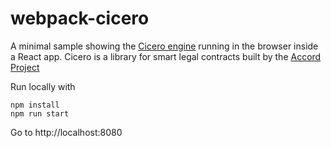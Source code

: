 # webpack-cicero

A minimal sample showing the [Cicero engine](https://github.com/accordproject/cicero/) running in the browser inside a React app. Cicero is a library for smart legal contracts built by the [Accord Project](accordproject.org)

Run locally with 

```
npm install
npm run start
```

Go to http://localhost:8080 